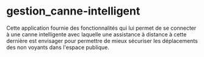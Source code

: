 # gestion_canne-intelligent
Cette application fournie des fonctionnalités qui lui permet de se connecter à une canne intelligente avec laquelle une assistance à distance à cette dernière est envisager pour permettre de mieux sécuriser les déplacements des non voyants dans l'espace publique. 
